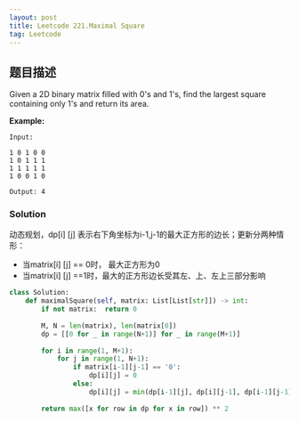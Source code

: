 ```yaml
---
layout: post
title: Leetcode 221.Maximal Square
tag: Leetcode
---
```



## 题目描述

Given a 2D binary matrix filled with 0's and 1's, find the largest square containing only 1's and return its area.

**Example:**

```
Input: 

1 0 1 0 0
1 0 1 1 1
1 1 1 1 1
1 0 0 1 0

Output: 4
```



### Solution

动态规划，dp[i] [j] ​ 表示右下角坐标为i-1,j-1的最大正方形的边长；更新分两种情形：

* 当matrix[i] [j] == 0时， 最大正方形为0
* 当matrix[i] [j] ==1时，最大的正方形边长受其左、上、左上三部分影响


```python
class Solution:
    def maximalSquare(self, matrix: List[List[str]]) -> int:
        if not matrix:  return 0
        
        M, N = len(matrix), len(matrix[0])
        dp = [[0 for _ in range(N+1)] for _ in range(M+1)]
        
        for i in range(1, M+1):
            for j in range(1, N+1):
                if matrix[i-1][j-1] == '0':
                    dp[i][j] = 0
                else:
                    dp[i][j] = min(dp[i-1][j], dp[i][j-1], dp[i-1][j-1])+1
        
        return max([x for row in dp for x in row]) ** 2
            
```

